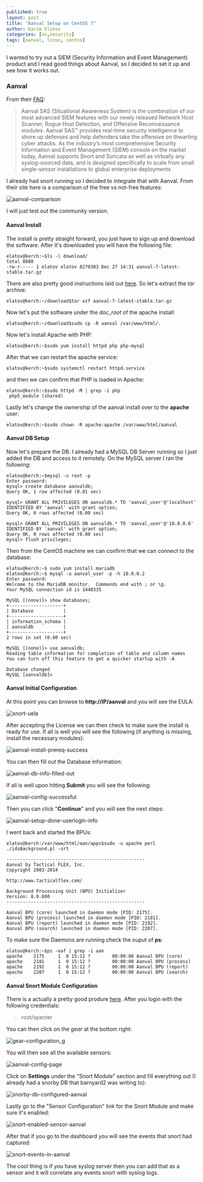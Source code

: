 ```yaml
---
published: true
layout: post
title: "Aanval Setup on CentOS 7"
author: Karim Elatov
categories: [os,security]
tags: [aanval, linux, centos]
---
```


I wanted to try out a SIEM (Security Information and Event Management) product and I read good things about Aanval, so I decided to set it up and see how it works out.

### Aanval

From their [FAQ](https://tacticalflex.zendesk.com/hc/en-us/articles/360009381474-What-is-Aanval-):

> Aanval SAS (Situational Awareness System) is the combination of our most advanced SIEM features with our newly released Network Host Scanner, Rogue Host Detection, and Offensive Reconnaissance modules. Aanval SAS™ provides real-time security intelligence to shore up defenses and help defenders take the offensive on thwarting cyber attacks. As the industry’s most comprehensive Security Information and Event Management (SIEM) console on the market today, Aanval supports Snort and Suricata as well as virtually any syslog-sourced data, and is designed specifically to scale from small single-sensor installations to global enterprise deployments

I already had snort running so I decided to integrate that with Aanval. From their site here is a comparison of the free vs not-free features:

![aanval-comparison](https://raw.githubusercontent.com/elatov/upload/master/aanval-on-centos7/aanval-comparison.png)

I will just test out the community version.

#### Aanval Install

The install is pretty straight forward, you just have to sign up and download the software. After it's downloaded you will have the following file:

    elatov@kerch:~$ls -l download/
    total 8080
    -rw-r----- 1 elatov elatov 8270303 Dec 27 14:31 aanval-7-latest-stable.tar.gz

There are also pretty good instructions laid out [here](https://tacticalflex.zendesk.com/hc/en-us/articles/360003407313-Aanval-9-Installation). So let's extract the *tar* archive:

    elatov@kerch:~/download$tar xzf aanval-7-latest-stable.tar.gz

Now let's put the software under the *doc_root* of the apache install:

    elatov@kerch:~/download$sudo cp -R aanval /var/www/html/.

Now let's install Apache with PHP:

    elatov@kerch:~$sudo yum install httpd php php-mysql

After that we can restart the apache service:

    elatov@kerch:~$sudo systemctl restart httpd.service

and then we can confirm that PHP is loaded in Apache:

    elatov@kerch:~$sudo httpd -M | grep -i php
     php5_module (shared)

Lastly let's change the ownership of the aanval install over to the **apache** user:

    elatov@kerch:~$sudo chown -R apache:apache /var/www/html/aanval

#### Aanval DB Setup
Now let's prepare the DB. I already had a MySQL DB Server running so I just added the DB and access to it remotely. On the MySQL server I ran the following:

    elatov@kerch:~$mysql -u root -p
    Enter password:
    mysql> create database aanvaldb;
    Query OK, 1 row affected (0.01 sec)

    mysql> GRANT ALL PRIVILEGES ON aanvaldb.* TO 'aanval_user'@'localhost' IDENTIFIED BY 'aanval' with grant option;
    Query OK, 0 rows affected (0.00 sec)

    mysql> GRANT ALL PRIVILEGES ON aanvaldb.* TO 'aanval_user'@'10.0.0.6' IDENTIFIED BY 'aanval' with grant option;
    Query OK, 0 rows affected (0.00 sec)
    mysql> flush privileges;

Then from the CentOS machine we can confirm that we can connect to the database:

    elatov@kerch:~$ sudo yum install mariadb
    elatov@kerch:~$ mysql -u aanval_user -p -h 10.0.0.2
    Enter password:
    Welcome to the MariaDB monitor.  Commands end with ; or \g.
    Your MySQL connection id is 1440335

    MySQL [(none)]> show databases;
    +--------------------+
    | Database           |
    +--------------------+
    | information_schema |
    | aanvaldb           |
    +--------------------+
    2 rows in set (0.00 sec)

    MySQL [(none)]> use aanvaldb;
    Reading table information for completion of table and column names
    You can turn off this feature to get a quicker startup with -A

    Database changed
    MySQL [aanvaldb]>

#### Aanval Initial Configuration
At this point you can browse to **http://IP/aanval** and you will see the EULA:

![snort-uela](https://raw.githubusercontent.com/elatov/upload/master/aanval-on-centos7/snort-uela.png)

After accepting the License we can then check to make sure the install is ready for use. If all is well you will see the following (if anything is missing, install the necessary modules):

![aanval-install-prereq-success](https://raw.githubusercontent.com/elatov/upload/master/aanval-on-centos7/aanval-install-prereq-success.png)

You can then fill out the Database information:

![aanval-db-info-filled-out](https://raw.githubusercontent.com/elatov/upload/master/aanval-on-centos7/aanval-db-info-filled-out.png)

If all is well upon hitting **Submit** you will see the following:

![aanval-config-successful](https://raw.githubusercontent.com/elatov/upload/master/aanval-on-centos7/aanval-config-successful.png)

Then you can click "**Continue**" and you will see the next steps:

![aanval-setup-done-userlogin-info](https://raw.githubusercontent.com/elatov/upload/master/aanval-on-centos7/aanval-setup-done-userlogin-info.png)

I went back and started the BPUs:

    elatov@kerch:/var/www/html/aan/apps$sudo -u apache perl ./idsBackground.pl -srt

    ---------------------------------------------------
    Aanval by Tactical FLEX, Inc.
    Copyright 2003-2014

    http://www.tacticalflex.com/

    Background Processing Unit (BPU) Initializer
    Version: 8.0.800
    ---------------------------------------------------

    Aanval BPU (core) launched in daemon mode [PID: 2175].
    Aanval BPU (process) launched in daemon mode [PID: 2181].
    Aanval BPU (report) launched in daemon mode [PID: 2192].
    Aanval BPU (search) launched in daemon mode [PID: 2207].

To make sure the Daemons are running check the ouput of **ps**:

    elatov@kerch:~$ps -eaf | grep -i aan
    apache    2175     1  0 15:12 ?        00:00:00 Aanval BPU (core)
    apache    2181     1  0 15:12 ?        00:00:00 Aanval BPU (process)
    apache    2192     1  0 15:12 ?        00:00:00 Aanval BPU (report)
    apache    2207     1  0 15:12 ?        00:00:00 Aanval BPU (search)

#### Aanval Snort Module Configuration

There is a actually a pretty good produre [here](https://tacticalflex.zendesk.com/hc/en-us/articles/360010678893-Snort-vs-Suricata). After you login with the following credentials:

> root/specter

You can then click on the *gear* at the bottom right:

![gear-configuration_g](https://raw.githubusercontent.com/elatov/upload/master/aanval-on-centos7/gear-configuration_g.png)

You will then see all the available sensors:

![aanval-config-page](https://raw.githubusercontent.com/elatov/upload/master/aanval-on-centos7/aanval-config-page.png)

Click on **Settings** under the "Snort Module" section and fill everything out (I already had a snorby DB that barnyard2 was writing to):

![snorby-db-configured-aanval](https://raw.githubusercontent.com/elatov/upload/master/aanval-on-centos7/snorby-db-configured-aanval.png)

Lastly go to the "Sensor Configuration" link for the Snort Module and make sure it's enabled:

![snort-enabled-sensor-aanval](https://raw.githubusercontent.com/elatov/upload/master/aanval-on-centos7/snort-enabled-sensor-aanval.png)

After that if you go to the dashboard you will see the events that snort had captured:

![snort-events-in-aanval](https://raw.githubusercontent.com/elatov/upload/master//aanval-on-centos7/snort-events-in-aanval.png)

The cool thing is if you have syslog server then you can add that as a sensor and it will correlate any events snort with syslog logs.
